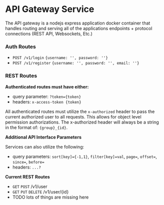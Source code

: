 # API Gateway Service

The API gateway is a nodejs express application docker container that handles routing
and serving all of the applications endpoints + protocol connections (REST API, Websockets, Etc.)

### Auth Routes

* `POST /v1/login` `{username: '', password: ''}`
* `POST /v1/register` `{username: '', password: '', email: ''}`

### REST Routes 

**Authenticated routes must have either:**

* query parameter: `?token={token}`
* headers: `x-access-token {token}`

All authenticated routes must utilize the `x-authorized` header to pass the current authorized user to all requests.
This allows for object level permission authorizations. The x-authorized header will always be a string in the format of: `{group}_{id}`.

**Additional API Interface Parameters**

Services can also utilize the following:

* query parameters: `sort[key]={-1,1}`, `filter[key]=val`, `page=`, `offset=`, `since=`, `before=`
* headers: `...?`

**Current REST Routes**

* `GET` `POST` /v1/user 
* `GET` `PUT` `DELETE` /v1/user/{id}
* TODO lots of things are missing here
